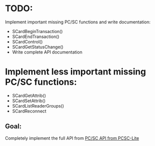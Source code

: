 # TODO:

Implement important missing PC/SC functions and write documentation:

 * SCardBeginTransaction()
 * SCardEndTransaction()
 * SCardControl()
 * SCardGetStatusChange()
 * Write complete API documentation

# Implement less important missing PC/SC functions:

 * SCardGetAttrib()
 * SCardSetAttrib()
 * SCardListReaderGroups()
 * SCardReconnect

## Goal:

Completely implement the full API from [PC/SC API from PCSC-Lite](https://pcsclite.apdu.fr/api/group__API.html)

